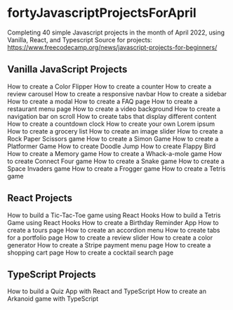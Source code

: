 # fortyJavascriptProjectsForApril
Completing 40 simple Javascript projects in the month of April 2022, using Vanilla, React, and Typescript
Source for projects: https://www.freecodecamp.org/news/javascript-projects-for-beginners/

## Vanilla JavaScript Projects
How to create a Color Flipper
How to create a counter
How to create a review carousel
How to create a responsive navbar
How to create a sidebar
How to create a modal
How to create a FAQ page
How to create a restaurant menu page
How to create a video background
How to create a navigation bar on scroll
How to create tabs that display different content
How to create a countdown clock
How to create your own Lorem ipsum
How to create a grocery list
How to create an image slider
How to create a Rock Paper Scissors game
How to create a Simon Game
How to create a Platformer Game
How to create Doodle Jump
How to create Flappy Bird
How to create a Memory game
How to create a Whack-a-mole game
How to create Connect Four game
How to create a Snake game
How to create a Space Invaders game
How to create a Frogger game
How to create a Tetris game

## React Projects
How to build a Tic-Tac-Toe game using React Hooks
How to build a Tetris Game using React Hooks
How to create a Birthday Reminder App
How to create a tours page
How to create an accordion menu
How to create tabs for a portfolio page
How to create a review slider
How to create a color generator
How to create a Stripe payment menu page
How to create a shopping cart page
How to create a cocktail search page

## TypeScript Projects
How to build a Quiz App with React and TypeScript
How to create an Arkanoid game with TypeScript